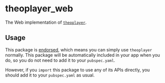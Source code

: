 # theoplayer_web

The Web implementation of [`theoplayer`][1].

## Usage

This package is [endorsed][2], which means you can simply use `theoplayer` normally.
This package will be automatically included in your app when you do, so you do not need to add it to your `pubspec.yaml`.

However, if you `import` this package to use any of its APIs directly,
you should add it to your `pubspec.yaml` as usual.

[1]: https://pub.dev/packages/theoplayer
[2]: https://flutter.dev/docs/development/packages-and-plugins/developing-packages#endorsed-federated-plugin